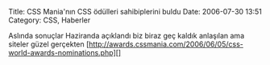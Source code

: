 Title: CSS Mania&#039;nın CSS ödülleri sahibiplerini buldu
Date: 2006-07-30 13:51
Category: CSS, Haberler

Aslında sonuçlar Haziranda açıklandı biz biraz geç kaldık anlaşılan ama
siteler güzel gerçekten
[http://awards.cssmania.com/2006/06/05/css-world-awards-nominations.php][]

  [http://awards.cssmania.com/2006/06/05/css-world-awards-nominations.php]: http://awards.cssmania.com/2006/06/05/css-world-awards-nominations.php
